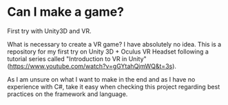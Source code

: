 # Can I make a game?
 First try with Unity3D and VR.

 What is necessary to create a VR game? I have absolutely no idea.
 This is a repository for my first try on Unity 3D + Oculus VR Headset following a tutorial series called "Introduction to VR in Unity" (https://www.youtube.com/watch?v=gGYtahQjmWQ&t=3s).
 
 As I am unsure on what I want to make in the end and as I have no experience with C#, take it easy when checking this project regarding best practices on the framework and language.

